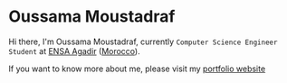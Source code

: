 # Oussama Moustadraf

Hi there, I'm Oussama Moustadraf, currently `Computer Science Engineer Student` at [ENSA Agadir](http://www.ensa-agadir.ac.ma/) ([Morocco](https://en.wikipedia.org/wiki/Morocco)).

If you want to know more about me, please visit my [portfolio website](https://bsoulmindy.github.io/My-CV/)
